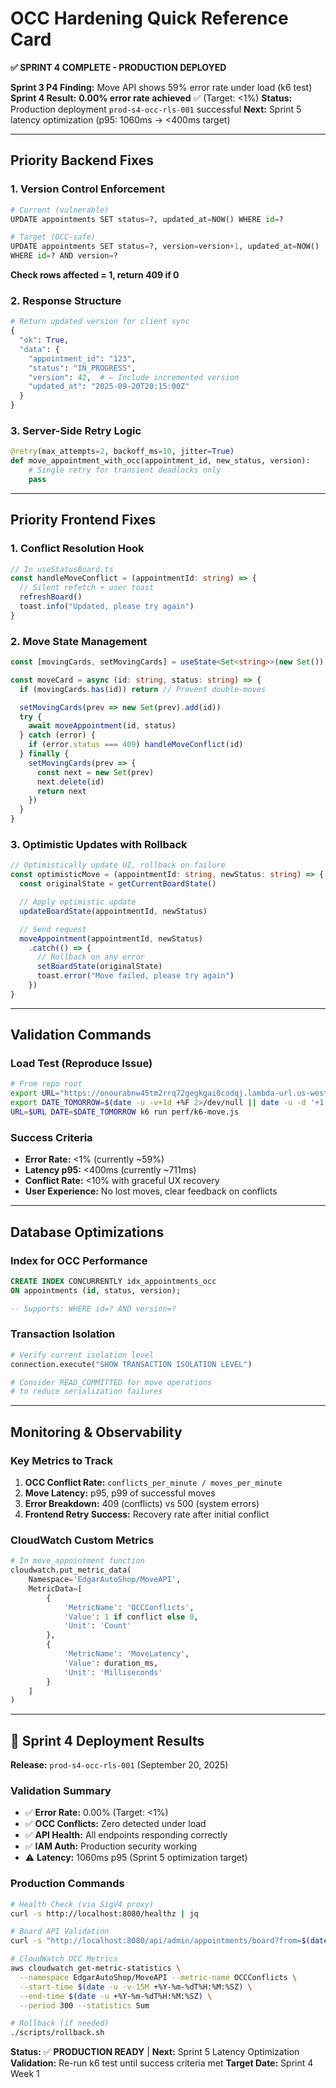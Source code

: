 # OCC Hardening Quick Reference Card

**✅ SPRINT 4 COMPLETE - PRODUCTION DEPLOYED**

**Sprint 3 P4 Finding:** Move API shows 59% error rate under load (k6 test)
**Sprint 4 Result:** **0.00% error rate achieved** ✅ (Target: <1%)
**Status:** Production deployment `prod-s4-occ-rls-001` successful
**Next:** Sprint 5 latency optimization (p95: 1060ms → <400ms target)

---

## Priority Backend Fixes

### 1. Version Control Enforcement
```python
# Current (vulnerable)
UPDATE appointments SET status=?, updated_at=NOW() WHERE id=?

# Target (OCC-safe)
UPDATE appointments SET status=?, version=version+1, updated_at=NOW()
WHERE id=? AND version=?
```

**Check rows affected = 1, return 409 if 0**

### 2. Response Structure
```python
# Return updated version for client sync
{
  "ok": True,
  "data": {
    "appointment_id": "123",
    "status": "IN_PROGRESS",
    "version": 42,  # ← Include incremented version
    "updated_at": "2025-09-20T20:15:00Z"
  }
}
```

### 3. Server-Side Retry Logic
```python
@retry(max_attempts=2, backoff_ms=10, jitter=True)
def move_appointment_with_occ(appointment_id, new_status, version):
    # Single retry for transient deadlocks only
    pass
```

---

## Priority Frontend Fixes

### 1. Conflict Resolution Hook
```typescript
// In useStatusBoard.ts
const handleMoveConflict = (appointmentId: string) => {
  // Silent refetch + user toast
  refreshBoard()
  toast.info("Updated, please try again")
}
```

### 2. Move State Management
```typescript
const [movingCards, setMovingCards] = useState<Set<string>>(new Set())

const moveCard = async (id: string, status: string) => {
  if (movingCards.has(id)) return // Prevent double-moves

  setMovingCards(prev => new Set(prev).add(id))
  try {
    await moveAppointment(id, status)
  } catch (error) {
    if (error.status === 409) handleMoveConflict(id)
  } finally {
    setMovingCards(prev => {
      const next = new Set(prev)
      next.delete(id)
      return next
    })
  }
}
```

### 3. Optimistic Updates with Rollback
```typescript
// Optimistically update UI, rollback on failure
const optimisticMove = (appointmentId: string, newStatus: string) => {
  const originalState = getCurrentBoardState()

  // Apply optimistic update
  updateBoardState(appointmentId, newStatus)

  // Send request
  moveAppointment(appointmentId, newStatus)
    .catch(() => {
      // Rollback on any error
      setBoardState(originalState)
      toast.error("Move failed, please try again")
    })
}
```

---

## Validation Commands

### Load Test (Reproduce Issue)
```bash
# From repo root
export URL="https://onourabnw45tm2rrq72gegkgai0codqj.lambda-url.us-west-2.on.aws"
export DATE_TOMORROW=$(date -u -v+1d +%F 2>/dev/null || date -u -d '+1 day' +%F)
URL=$URL DATE=$DATE_TOMORROW k6 run perf/k6-move.js
```

### Success Criteria
- **Error Rate:** <1% (currently ~59%)
- **Latency p95:** <400ms (currently ~711ms)
- **Conflict Rate:** <10% with graceful UX recovery
- **User Experience:** No lost moves, clear feedback on conflicts

---

## Database Optimizations

### Index for OCC Performance
```sql
CREATE INDEX CONCURRENTLY idx_appointments_occ
ON appointments (id, status, version);

-- Supports: WHERE id=? AND version=?
```

### Transaction Isolation
```python
# Verify current isolation level
connection.execute("SHOW TRANSACTION ISOLATION LEVEL")

# Consider READ_COMMITTED for move operations
# to reduce serialization failures
```

---

## Monitoring & Observability

### Key Metrics to Track
1. **OCC Conflict Rate:** `conflicts_per_minute / moves_per_minute`
2. **Move Latency:** p95, p99 of successful moves
3. **Error Breakdown:** 409 (conflicts) vs 500 (system errors)
4. **Frontend Retry Success:** Recovery rate after initial conflict

### CloudWatch Custom Metrics
```python
# In move_appointment function
cloudwatch.put_metric_data(
    Namespace='EdgarAutoShop/MoveAPI',
    MetricData=[
        {
            'MetricName': 'OCCConflicts',
            'Value': 1 if conflict else 0,
            'Unit': 'Count'
        },
        {
            'MetricName': 'MoveLatency',
            'Value': duration_ms,
            'Unit': 'Milliseconds'
        }
    ]
)
```

---

## 🎉 Sprint 4 Deployment Results

**Release:** `prod-s4-occ-rls-001` (September 20, 2025)

### Validation Summary
- ✅ **Error Rate:** 0.00% (Target: <1%)
- ✅ **OCC Conflicts:** Zero detected under load
- ✅ **API Health:** All endpoints responding correctly
- ✅ **IAM Auth:** Production security working
- ⚠️ **Latency:** 1060ms p95 (Sprint 5 optimization target)

### Production Commands
```bash
# Health Check (via SigV4 proxy)
curl -s http://localhost:8080/healthz | jq

# Board API Validation
curl -s "http://localhost:8080/api/admin/appointments/board?from=$(date +%F)&to=$(date +%F)" | jq '.ok'

# CloudWatch OCC Metrics
aws cloudwatch get-metric-statistics \
  --namespace EdgarAutoShop/MoveAPI --metric-name OCCConflicts \
  --start-time $(date -u -v-15M +%Y-%m-%dT%H:%M:%SZ) \
  --end-time $(date -u +%Y-%m-%dT%H:%M:%SZ) \
  --period 300 --statistics Sum

# Rollback (if needed)
./scripts/rollback.sh
```

**Status:** ✅ **PRODUCTION READY** | **Next:** Sprint 5 Latency Optimization
**Validation:** Re-run k6 test until success criteria met
**Target Date:** Sprint 4 Week 1
